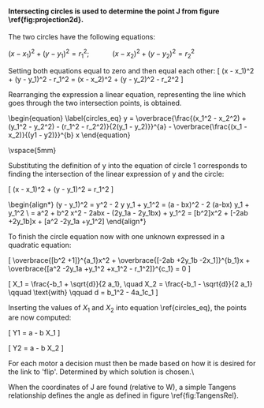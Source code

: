 #### Intersecting circles is used to determine the point J from figure \ref{fig:projection2d}.

The two circles have the following equations:

$(x - x_1)^2 + (y - y_1)^2 = r_1^2$; $~~~~~~~~~~$ $(x - x_2)^2 + (y - y_2)^2 = r_2^2$
&nbsp;

Setting both equations equal to zero and then equal each other:
\[ (x - x_1)^2 + (y - y_1)^2 - r_1^2 = (x - x_2)^2 + (y - y_2)^2 - r_2^2 \]

Rearranging the expression a linear equation, representing the line which goes through the two intersection points, is obtained.

\begin{equation} \label{circles_eq}
    y = \overbrace{\frac{(x_1^2 - x_2^2) + (y_1^2 - y_2^2) - (r_1^2 - r_2^2)}{2(y_1 - y_2)}}^{a} - \overbrace{\frac{(x_1 - x_2)}{(y1 - y2)}}^{b} x
\end{equation}

\vspace{5mm}

Substituting the definition of y into the equation of circle 1 corresponds to finding the intersection of the linear expression of y and the circle:

\[ (x - x_1)^2 + (y - y_1)^2 = r_1^2 \]

\begin{align*}
    (y - y_1)^2 = y^2 - 2 y y_1 + y_1^2 = (a - bx)^2 - 2 (a-bx) y_1 + y_1^2 \\
    = a^2 + b^2 x^2 - 2abx - (2y_1a - 2y_1bx) + y_1^2 = [b^2]x^2 + [-2ab +2y_1b]x + [a^2 -2y_1a +y_1^2]
\end{align*}

To finish the circle equation now with one unknown expressed in a quadratic equation:

\[ \overbrace{[b^2 +1]}^{a_1}x^2 + \overbrace{[-2ab +2y_1b -2x_1]}^{b_1}x + \overbrace{[a^2 -2y_1a +y_1^2 +x_1^2 - r_1^2]}^{c_1} = 0 \]

\[ X_1 = \frac{-b_1 + \sqrt{d}}{2 a_1}, \quad X_2 = \frac{-b_1 - \sqrt{d}}{2 a_1} \qquad \text{with} \qquad d = b_1^2 - 4a_1c_1 \]

Inserting the values of $X_1$ and $X_2$ into equation \ref{circles_eq}, the points are now computed:

\[ Y1 = a - b X_1 \]

\[ Y2 = a - b X_2 \]

For each motor a decision must then be made based on how it is desired for the link to 'flip'. Determined by which solution is chosen.\\

When the coordinates of J are found (relative to W), a simple Tangens relationship defines the angle as defined in figure \ref{fig:TangensRel}.
